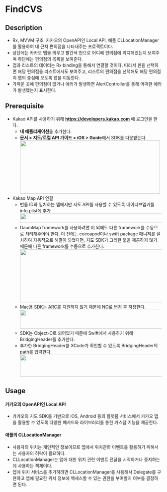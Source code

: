 # FindCVS
## Description
* Rx, MVVM 구조, 카카오의 OpenAPI인 Local API, 애플 CLLocationManager를 활용하여 내 근처 편의점을 나타내주는 프로젝트이다.
* 상단에는 카카오 맵을 띄우고 빨간색 핀으로 어디에 편의점에 위치해있는지 보여주며 하단에는 편의점의 목록을 보여준다.
* 맵과 리스트의 데이터는 Rx binding을 통해서 연결할 것이다. 따라서 핀을 선택하면 해당 편의점을 리스트에서도 보여주고, 리스트의 편의점을 선택해도 해당 편의점이 맵의 중심에 오도록 맵을 이동한다.
* 가까운 곳에 편의점이 없거나 에러가 발생하면 AlertController를 통해 어떠한 에러가 발생했는지 표시한다.
## Prerequisite
* Kakao API를 사용하기 위해 **https://developers.kakao.com** 에 로그인을 한다.
  * **내 애플리케이션**을 추가한다.
  * **문서 > 지도/로컬 API 가이드 > iOS > Guide**에서 SDK를 다운받는다.
  <br> <img src="https://user-images.githubusercontent.com/62936197/160227094-5c1f8d86-ebc4-4051-8251-2d0e96376fc2.png" width="450" height="170"> 　
* Kakao Map API 연결 
  * 번들 ID와 일치하는 앱에서만 지도 API를 사용할 수 있도록 네이티브엡키를 info.plist에 추가
  <br> <img src="https://user-images.githubusercontent.com/62936197/160227110-2c7b7322-83d5-465c-a7b3-d9ede433966f.png" width="550" height="30"> 　
  * DaumMap framework를 사용하려면 이 외에도 다른 framework를 수동으로 처리해주어야 한다. 이 전에는 cocoapod이나 swift package 매니저를 설치하여 자동적으로 해결이 되었다면, 지도 SDK가 그러한 툴을 제공하지 않기 때문에 다른 framework를 수동으로 추가한다.
  <br> <img src="https://user-images.githubusercontent.com/62936197/160227227-36e40ce9-9832-4598-8a45-e7894e8f03e4.png" width="550" height="170"> 　
  * Mac용 SDK는 ARC를 지원하지 않기 때문에 NO로 변경 후 저장한다.
  <br> <img src="https://user-images.githubusercontent.com/62936197/160227230-ae02801d-bcbe-4e04-821f-595cd928b1c7.png" width="550" height="60"> 　
  * SDK는 Object-C로 되어있기 때문에 Swift에서 사용하기 위해 BridgingHeader를 추가한다.
  * 추가한 BridgingHeader를 XCode가 확인할 수 있도록 BridgingHeader의 path를 입력한다.
  <br> <img src="https://user-images.githubusercontent.com/62936197/160227231-0c0fc194-0c89-4286-9731-a94d7a02c979.png" width="550" height="70"> 　
## Usage
#### 카카오의  OpenAPI인 Local API 
* 카카오의 지도 SDK를 기반으로 iOS, Android 등의 플랫폼 서비스에서 카카오 맵을 활용할 수 있도록 다양한 메서드와 라이브러리를 통한 커스텀 기능을 제공한다.
#### 애플의 CLLocationManager 
* 사용자의 위치는 개인적인 정보이므로 앱에서 위치관련 이벤트를 활용하기 위해서는 사용자의 허락이 필요하다. 
* CLLocationManager는 앱에 대한 위치 관련 이벤트 전달을 시작하거나 중지하는데 사용하는 객체이다. 
* 앱에 위치 서비스를 추가하려면 CLLocationManager를 사용해서 Delegate를 구현하고 앱에 필요한 위치 정보에 엑세스할 수 있는 권한을 부여할지 여부를 결정하면 된다.
